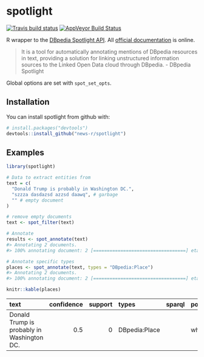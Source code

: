
# spotlight

[![Travis build
status](https://travis-ci.org/news-r/spotlight.svg?branch=master)](https://travis-ci.org/news-r/spotlight)
[![AppVeyor Build
Status](https://ci.appveyor.com/api/projects/status/github/JohnCoene/spotlight?branch=master&svg=true)](https://ci.appveyor.com/project/JohnCoene/spotlight)

R wrapper to the [DBpedia Spotlight
API](http://www.dbpedia-spotlight.org/). All [official
documentation](https://github.com/dbpedia-spotlight/dbpedia-spotlight-model)
is online.

> It is a tool for automatically annotating mentions of DBpedia
> resources in text, providing a solution for linking unstructured
> information sources to the Linked Open Data cloud through DBpedia. -
> DBpedia Spotlight

Global options are set with `spot_set_opts`.

## Installation

You can install spotlight from github with:

``` r
# install.packages("devtools")
devtools::install_github("news-r/spotlight")
```

## Examples

``` r
library(spotlight)

# Data to extract entities from 
text = c(
  "Donald Trump is probably in Washington DC.",
  "szzza dasdazsd azzsd daawq", # garbage
  "" # empty document
)

# remove empty documents
text <- spot_filter(text)

# Annotate
results <- spot_annotate(text)
#> Annotating 2 documents.
#> 100% annotating document: 2 [==================================] eta: 0s

# Annotate specific types
places <- spot_annotate(text, types = "DBpedia:Place")
#> Annotating 2 documents.
#> 100% annotating document: 2 [==================================] eta: 0s

knitr::kable(places)
```

| text                                       | confidence | support | types         | sparql | policy    | resource\_URI                                    | resource\_support | resource\_types                                                                                                                                            | resource\_surfaceForm | resource\_offset | resource\_similarityScore | resource\_percentageOfSecondRank |
| :----------------------------------------- | ---------: | ------: | :------------ | :----- | :-------- | :----------------------------------------------- | ----------------: | :--------------------------------------------------------------------------------------------------------------------------------------------------------- | :-------------------- | ---------------: | ------------------------: | -------------------------------: |
| Donald Trump is probably in Washington DC. |        0.5 |       0 | DBpedia:Place |        | whitelist | <http://dbpedia.org/resource/Washington_(state)> |             43066 | Wikidata:Q3455524,Schema:Place,Schema:AdministrativeArea,DBpedia:Region,DBpedia:PopulatedPlace,DBpedia:Place,DBpedia:Location,DBpedia:AdministrativeRegion | Washington            |               28 |                 0.5234317 |                        0.4408709 |
